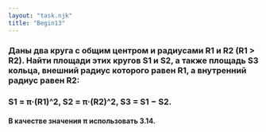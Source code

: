 ```yaml
---
layout: "task.njk"
title: "Begin13"
---
```


### Даны два круга с общим центром и радиусами R1 и R2 (R1 > R2). Найти площади этих кругов S1 и S2, а также площадь S3 кольца, внешний радиус которого равен R1, а внутренний радиус равен R2:

### S1 = π·(R1)^2, S2 = π·(R2)^2, S3 = S1 − S2.

#### В качестве значения π использовать 3.14.
